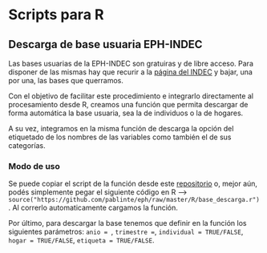 # Scripts para R

## Descarga de base usuaria EPH-INDEC
Las bases usuarias de la EPH-INDEC son gratuiras y de libre acceso. Para disponer de las mismas hay que recurir a la [página del INDEC](https://www.indec.gob.ar/) y bajar, una por una, las bases que querramos.

Con el objetivo de facilitar este procedimiento e integrarlo directamente al procesamiento desde R, creamos una función que permita
descargar de forma automática la base usuaria, sea la de individuos o la de hogares.

A su vez, integramos en la misma función de descarga la opción del etiquetado de los nombres de las variables como también el de sus  categorías.

### Modo de uso
Se puede copiar el script de la función desde este [repositorio](https://github.com/pablinte/eph/raw/master/R/base_descarga.r) o, mejor aún, podés simplemente pegar el siguiente código en R --> `source("https://github.com/pablinte/eph/raw/master/R/base_descarga.r")`. Al correrlo automaticamente cargamos la función.

Por último, para descargar la base tenemos que definir en la función los siguientes parámetros:
`anio = `,
`trimestre =`,
`individual = TRUE/FALSE`,
`hogar = TRUE/FALSE`,
`etiqueta = TRUE/FALSE`.

